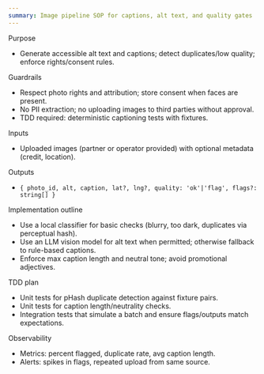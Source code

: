 ```yaml
---
summary: Image pipeline SOP for captions, alt text, and quality gates
---
```


Purpose
- Generate accessible alt text and captions; detect duplicates/low quality; enforce rights/consent rules.

Guardrails
- Respect photo rights and attribution; store consent when faces are present.
- No PII extraction; no uploading images to third parties without approval.
- TDD required: deterministic captioning tests with fixtures.

Inputs
- Uploaded images (partner or operator provided) with optional metadata (credit, location).

Outputs
- `{ photo_id, alt, caption, lat?, lng?, quality: 'ok'|'flag', flags?: string[] }`

Implementation outline
- Use a local classifier for basic checks (blurry, too dark, duplicates via perceptual hash).
- Use an LLM vision model for alt text when permitted; otherwise fallback to rule-based captions.
- Enforce max caption length and neutral tone; avoid promotional adjectives.

TDD plan
- Unit tests for pHash duplicate detection against fixture pairs.
- Unit tests for caption length/neutrality checks.
- Integration tests that simulate a batch and ensure flags/outputs match expectations.

Observability
- Metrics: percent flagged, duplicate rate, avg caption length.
- Alerts: spikes in flags, repeated upload from same source.
